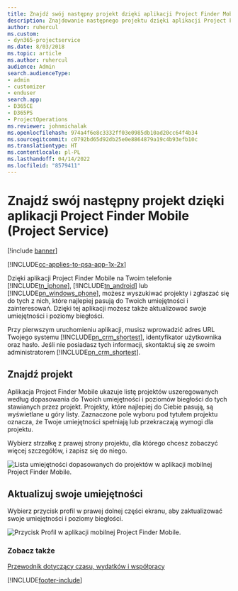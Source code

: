 ```yaml
---
title: Znajdź swój następny projekt dzięki aplikacji Project Finder Mobile
description: Znajdowanie następnego projektu dzięki aplikacji Project Finder Mobile dla Project Service
author: ruhercul
ms.custom:
- dyn365-projectservice
ms.date: 8/03/2018
ms.topic: article
ms.author: ruhercul
audience: Admin
search.audienceType:
- admin
- customizer
- enduser
search.app:
- D365CE
- D365PS
- ProjectOperations
ms.reviewer: johnmichalak
ms.openlocfilehash: 974a4f6e8c3332ff03e0985db10ad20cc64f4b34
ms.sourcegitcommit: c0792bd65d92db25e0e8864879a19c4b93efb10c
ms.translationtype: HT
ms.contentlocale: pl-PL
ms.lasthandoff: 04/14/2022
ms.locfileid: "8579411"
---
```

# <a name="find-your-next-project-with-the-project-finder-mobile-app-project-service"></a>Znajdź swój następny projekt dzięki aplikacji Project Finder Mobile (Project Service)

[!include [banner](../includes/psa-now-project-operations.md)]

[!INCLUDE[cc-applies-to-psa-app-1x-2x](../includes/cc-applies-to-psa-app-1x-2x.md)]

Dzięki aplikacji Project Finder Mobile na Twoim telefonie [!INCLUDE[tn_iphone](../includes/tn-iphone.md)], [!INCLUDE[tn_android](../includes/tn-android.md)] lub [!INCLUDE[pn_windows_phone](../includes/pn-windows-phone.md)], możesz wyszukiwać projekty i zgłaszać się do tych z nich, które najlepiej pasują do Twoich umiejętności i zainteresowań. Dzięki tej aplikacji możesz także aktualizować swoje umiejętności i poziomy biegłości.  
  
 Przy pierwszym uruchomieniu aplikacji, musisz wprowadzić adres URL Twojego systemu [!INCLUDE[pn_crm_shortest](../includes/pn-crm-shortest.md)], identyfikator użytkownika oraz hasło. Jeśli nie posiadasz tych informacji, skontaktuj się ze swoim administratorem [!INCLUDE[pn_crm_shortest](../includes/pn-crm-shortest.md)].  
  
## <a name="find-a-project"></a>Znajdź projekt  
 Aplikacja Project Finder Mobile ukazuje listę projektów uszeregowanych według dopasowania do Twoich umiejętności i poziomów biegłości do tych stawianych przez projekt. Projekty, które najlepiej do Ciebie pasują, są wyświetlane u góry listy. Zaznaczone pole wyboru pod tytułem projektu oznacza, że Twoje umiejętności spełniają lub przekraczają wymogi dla projektu.  
  
 Wybierz strzałkę z prawej strony projektu, dla którego chcesz zobaczyć więcej szczegółów, i zapisz się do niego.  
  
 ![Lista umiejętności dopasowanych do projektów w aplikacji mobilnej Project Finder Mobile.](../psa/media/project-service-project-finder-list.png "Lista umiejętności dopasowanych do projektów w aplikacji mobilnej Project Finder")  
  
## <a name="update-your-skills"></a>Aktualizuj swoje umiejętności  
 Wybierz przycisk profil w prawej dolnej części ekranu, aby zaktualizować swoje umiejętności i poziomy biegłości.  
  
 ![Przycisk Profil w aplikacji mobilnej Project Finder Mobile.](../psa/media/project-service-project-finder-profile.png "Przycisk Profil w aplikacji mobilnej Project Finder")  
  
### <a name="see-also"></a>Zobacz także  
 [Przewodnik dotyczący czasu, wydatków i współpracy](../psa/time-expense-collaboration-guide.md)


[!INCLUDE[footer-include](../includes/footer-banner.md)]
